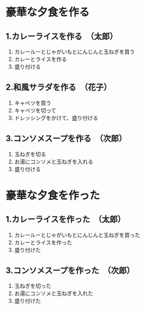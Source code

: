 # 豪華な夕食を作る
## 1.カレーライスを作る　（太郎）
1. カレールーとじゃがいもとにんじんと玉ねぎを買う
2. カレーとライスを作る
3. 盛り付ける
## 2.和風サラダを作る　（花子）
1. キャベツを買う
2. キャベツを切って
3. ドレッシングをかけて、盛り付ける
## 3.コンソメスープを作る　（次郎）
1. 玉ねぎを切る
2. お湯にコンソメと玉ねぎを入れる
3. 盛り付ける

# 豪華な夕食を作った
## 1.カレーライスを作った　（太郎）
1. カレールーとじゃがいもとにんじんと玉ねぎを買った
2. カレーとライスを作った
3. 盛り付けた




## 3.コンソメスープを作った　（次郎）
1. 玉ねぎを切った
2. お湯にコンソメと玉ねぎを入れた
3. 盛り付けた